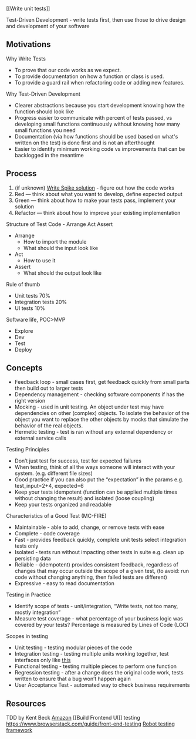 
[[Write unit tests]]

Test-Driven Development - write tests first, then use those to drive design and development of your software
## Motivations
Why Write Tests
- To prove that our code works as we expect.
- To provide documentation on how a function or class is used.
- To provide a guard rail when refactoring code or adding new features.

Why Test-Driven Development
- Clearer abstractions because you start development knowing how the function should look like
- Progress easier to communicate with percent of tests passed, vs developing small functions continuously without knowing how many small functions you need
- Documentation (via how functions should be used based on what's written on the test) is done first and is not an afterthought
- Easier to identify minimum working code vs improvements that can be backlogged in the meantime

## Process
1. (if unknown) [Write Spike solution](https://qualitycoding.org/spike-solution/) - figure out how the code works 
1. Red — think about what you want to develop, define expected output
1. Green — think about how to make your tests pass, implement your solution
1. Refactor — think about how to improve your existing implementation

Structure of Test Code - Arrange Act Assert
- Arrange
	- How to import the module
	- What should the input look like
- Act
	- How to use it
- Assert
	- What should the output look like

Rule of thumb
- Unit tests 70%
- Integration tests 20%
- UI tests 10%

Software life, POC>MVP
- Explore
- Dev
- Test
- Deploy

## Concepts
- Feedback loop - small cases first, get feedback quickly from small parts then build out to larger tests
- Dependency management - checking software components if has the right version
- Mocking - used in unit testing. An object under test may have dependencies on other (complex) objects. To isolate the behavior of the object you want to replace the other objects by mocks that simulate the behavior of the real objects.
- Hermetic testing - test is ran without any external dependency or external service calls

Testing Principles
- Don’t just test for success, test for expected failures
- When testing, think  of all the ways someone will interact with your system. (e.g. different file sizes)
- Good practice if you can also put the “expectation” in the params e.g. test_input=2+4, expected=6
- Keep your tests idempotent (function can be applied multiple times without changing the result) and isolated (loose coupling)
- Keep your tests organized and readable

Characteristics of a Good Test (MC-FIRE)
- Maintainable - able to add, change, or remove tests with ease
- Complete - code coverage
- Fast - provides feedback quickly, complete unit tests select integration tests only
- Isolated - tests run without impacting other tests in suite e.g. clean up persisting data
- Reliable - (idempotent) provides consistent feedback, regardless of changes that may occur outside the scope of a given test, (to avoid: run code without changing anything, then failed tests are different)
- Expressive - easy to read documentation

Testing in Practice
- Identify scope of tests - unit/integration, “Write tests, not too many, mostly integration”
- Measure test coverage - what percentage of your business logic was covered by your tests? Percentage is measured by Lines of Code (LOC)

Scopes in testing
- Unit testing - testing modular pieces of the code
- Integration testing - testing multiple units working together, test interfaces only like [this](https://martinfowler.com/articles/microservice-testing/#testing-progress-3)
- Functional testing - testing multiple pieces to perform one function
- Regression testing - after a change does the original code work, tests written to ensure that a bug won’t happen again
- User Acceptance Test - automated way to check business requirements


## Resources
TDD by Kent Beck [Amazon](https://www.amazon.com/Test-Driven-Development-Kent-Beck/dp/0321146530)
[[Build Frontend UI]] testing https://www.browserstack.com/guide/front-end-testing
[Robot testing framework](https://github.com/robotology/robot-testing-framework)
